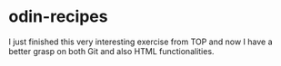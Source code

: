 # odin-recipes
I just finished this very interesting exercise from TOP and now I have a better grasp on both Git and also HTML functionalities.
